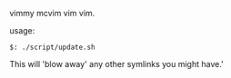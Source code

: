 vimmy mcvim vim vim.

usage:

    $: ./script/update.sh

This will 'blow away' any other symlinks you might have.'
